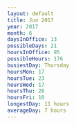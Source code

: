 ```yaml
---
layout: default
title: Jun 2017
year: 2017
month: 6
daysInOffice: 13
possibleDays: 21
hoursInOffice: 95
possibleHours: 176
busiestDay: Thursday
hoursMon: 17
hoursTue: 23
hoursWed: 17
hoursThu: 28
hoursFri: 10
longestDay: 11 hours
averageDay: 7 hours
---
```


